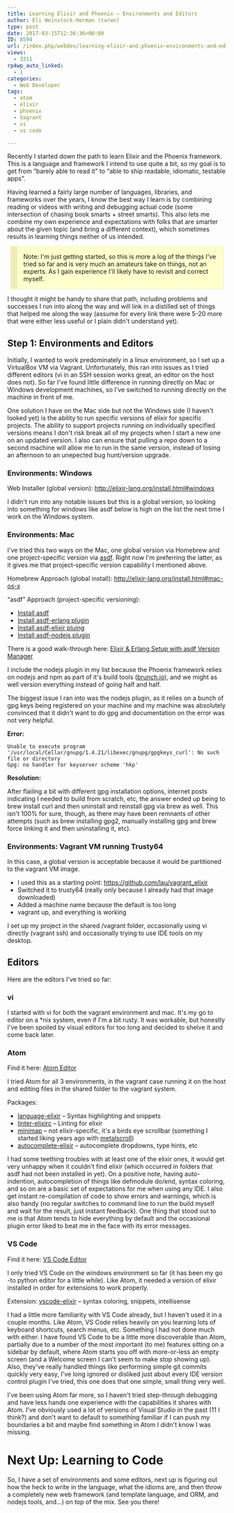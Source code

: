```yaml
---
title: Learning Elixir and Phoenix – Environments and Editors
author: Eli Weinstock-Herman (tarwn)
type: post
date: 2017-03-15T12:36:36+00:00
ID: 8594
url: /index.php/webdev/learning-elixir-and-phoenix-environments-and-editors/
views:
  - 3311
rp4wp_auto_linked:
  - 1
categories:
  - Web Developer
tags:
  - atom
  - elixir
  - phoenix
  - Vagrant
  - vi
  - vs code

---
```

Recently I started down the path to learn Elixir and the Phoenix framework. This is a language and framework I intend to use quite a bit, so my goal is to get from “barely able to read it” to “able to ship readable, idiomatic, testable apps”. 

Having learned a fairly large number of languages, libraries, and frameworks over the years, I know the best way I learn is by combining reading or videos with writing and debugging actual code (some intersection of chasing book smarts + street smarts). This also lets me combine my own experience and expectations with folks that are smarter about the given topic (and bring a different context), which sometimes results in learning things neither of us intended.

<div style="background-color: #FFFFCC; padding: 1em; margin: .5em; border: 1px solid #EEEEBB; border-left-width: 16px;">
  Note: I'm just getting started, so this is more a log of the things I've tried so far and is very much an amateurs take on things, not an experts. As I gain experience I'll likely have to revisit and correct myself.
</div>

I thought it might be handy to share that path, including problems and successes I run into along the way and will link in a distilled set of things that helped me along the way (assume for every link there were 5-20 more that were either less useful or I plain didn't understand yet).

## Step 1: Environments and Editors

Initially, I wanted to work predominately in a linux environment, so I set up a VirtualBox VM via Vagrant. Unfortunately, this ran into issues as I tried different editors (vi in an SSH session works great, an editor on the host does not). So far I've found little difference in running directly on Mac or Windows development machines, so I've switched to running directly on the machine in front of me.

One solution I have on the Mac side but not the Windows side (I haven't looked yet) is the ability to run specific versions of elixir for specific projects. The ability to support projects running on individually specified versions means I don't risk break all of my projects when I start a new one on an updated version. I also can ensure that pulling a repo down to a second machine will allow me to run in the same version, instead of losing an afternoon to an unepected bug hunt/version upgrade.

### Environments: Windows

Web Installer (global version): <http://elixir-lang.org/install.html#windows>

I didn't run into any notable issues but this is a global version, so looking into something for windows like asdf below is high on the list the next time I work on the Windows system.

### Environments: Mac

I've tried this two ways on the Mac, one global version via Homebrew and one project-specific version via [asdf][1]. Right now I'm preferring the latter, as it gives me that project-specific version capability I mentioned above.

Homebrew Approach (global install): <http://elixir-lang.org/install.html#mac-os-x>

“asdf” Approach (project-specific versioning):

  * [Install asdf][2]
  * [Install asdf-erlang plugin][3]
  * [Install asdf-elixir pluing][4]
  * [Install asdf-nodejs plugin][5]

There is a good walk-through here: [Elixir & Erlang Setup with asdf Version Manager][6]

I include the nodejs plugin in my list because the Phoenix framework relies on nodejs and npm as part of it's build tools ([brunch.io][7]), and we might as well version everything instead of going half and half.

The biggest issue I ran into was the nodejs plugin, as it relies on a bunch of gpg keys being registered on your machine and my machine was absolutely convinced that it didn't want to do gpg and documentation on the error was not very helpful.

**Error:** 

```text
Unable to execute program '/usr/local/Cellar/gnupg/1.4.21/libexec/gnupg/gpgkeys_curl': No such file or directory
Gpg: no handler for keyserver scheme 'hkp'
```
**Resolution:**
  
After flailing a bit with different gpg installation options, internet posts indicating I needed to build from scratch, etc, the answer ended up being to brew install curl and then uninstall and reinstall gpg via brew as well. This isn't 100% for sure, though, as there may have been remnants of other attempts (such as brew installing gpg2, manually installing gpg and brew force linking it and then uninstalling it, etc).

### Environments: Vagrant VM running Trusty64

In this case, a global version is acceptable because it would be partitioned to the vagrant VM image.

  * I used this as a starting point: <https://github.com/lau/vagrant_elixir> 
  * Switched it to trusty64 (really only because I already had that image downloaded)
  * Added a machine name because the default is too long
  * vagrant up, and everything is working

I set up my project in the shared /vagrant folder, occasionally using vi directly (vagrant ssh) and occasionally trying to use IDE tools on my desktop.

## Editors

Here are the editors I've tried so far:

### vi

I started with vi for both the vagrant environment and mac. It's my go to editor on a *nix system, even if I'm a bit rusty. It was workable, but honestly I've been spoiled by visual editors for too long and decided to shelve it and come back later.

### Atom

Find it here: [Atom Editor][8]

I tried Atom for all 3 environments, in the vagrant case running it on the host and editing files in the shared folder to the vagrant system.

Packages:

  * [language-elixir][9] &#8211; Syntax highlighting and snippets
  * [linter-elixirc][10] &#8211; Linting for elixir
  * [minimap][11] &#8211; not elixir-specific, it's a birds eye scrollbar (something I started liking years ago with [metalscroll][12])
  * [autocomplete-elixir][13] &#8211; autocomplete dropdowns, type hints, etc

I had some teething troubles with at least one of the elixir ones, it would get very unhappy when it couldn't find elixir (which occurred in folders that asdf had not been installed in yet). On a positive note, having auto-indention, autocompletion of things like defmodule do/end, syntax coloring, and so on are a basic set of expectations for me when using any IDE. I also get instant re-compilation of code to show errors and warnings, which is also handy (no regular switches to command line to run the build myself and wait for the result, just instant feedback). One thing that stood out to me is that Atom tends to hide everything by default and the occasional plugin error liked to beat me in the face with its error messages.

### VS Code

Find it here: [VS Code Editor][14]

I only tried VS Code on the windows environment so far (it has been my go -to python editor for a little while). Like Atom, it needed a version of elixir installed in order for extensions to work properly.

Extension: [vscode-elixir][15] &#8211; syntax coloring, snippets, intellisense

I had a little more familiarity with VS Code already, but I haven't used it in a couple months. Like Atom, VS Code relies heavily on you learning lots of keyboard shortcuts, search menus, etc. Something I had not done much with either. I have found VS Code to be a little more discoverable than Atom, partially due to a number of the most important (to me) features sitting on a sidebar by default, where Atom starts you off with more-or-less an empty screen (and a Welcome screen I can't seem to make stop showing up). Also, they've really handled things like performing simple git commits quickly very easy, I've long ignored or disliked just about every IDE version control plugin I've tried, this one does that one simple, small thing very well.

I've been using Atom far more, so I haven't tried step-through debugging and have less hands one experience with the capabilities it shares with Atom. I've obviously used a lot of versions of Visual Studio in the past (11 I think?) and don't want to default to something familiar if I can push my boundaries a bit and maybe find something in Atom I didn't know I was missing.

# Next Up: Learning to Code

So, I have a set of environments and some editors, next up is figuring out how the heck to write in the language, what the idioms are, and then throw a completely new web framework (and template language, and ORM, and nodejs tools, and…) on top of the mix. See you there!

 [1]: https://github.com/asdf-vm/asdf
 [2]: https://github.com/asdf-vm/asdf#setup
 [3]: https://github.com/asdf-vm/asdf-erlang
 [4]: https://github.com/asdf-vm/asdf-elixir
 [5]: https://github.com/asdf-vm/asdf-nodejs
 [6]: https://www.icicletech.com/blog/elixir-and-erlang-setup-with-asdf-version-manager "Walk-throguh of Elixir and Erlang setup on asdf"
 [7]: http://brunch.io/
 [8]: https://atom.io/
 [9]: https://atom.io/packages/language-elixir
 [10]: https://atom.io/packages/linter-elixirc
 [11]: https://atom.io/packages/minimap
 [12]: /index.php/desktopdev/mstech/visual-studio-metalscroll-add-on/
 [13]: https://atom.io/packages/autocomplete-elixir
 [14]: https://code.visualstudio.com/
 [15]: https://marketplace.visualstudio.com/items?itemName=mjmcloug.vscode-elixir